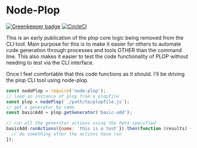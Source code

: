 Node-Plop
======

[![Greenkeeper badge](https://badges.greenkeeper.io/plopjs/node-plop.svg)](https://greenkeeper.io/)
[![CircleCI](https://circleci.com/gh/plopjs/node-plop/tree/master.svg?style=svg)](https://circleci.com/gh/plopjs/node-plop/tree/master)

This is an early publication of the plop core logic being removed from the CLI tool. Main purpose for this is to make it easier for others to automate code generation through processes and tools OTHER than the command line. This also makes it easier to test the code functionality of PLOP without needing to test via the CLI interface.

Once I feel comfortable that this code functions as it should. I'll be driving the plop CLI tool using node-plop.

``` javascript
const nodePlop = require('node-plop');
// load an instance of plop from a plopfile
const plop = nodePlop(`./path/to/plopfile.js`);
// get a generator by name
const basicAdd = plop.getGenerator('basic-add');

// run all the generator actions using the data specified
basicAdd.runActions({name: 'this is a test'}).then(function (results) {
  // do something after the actions have run
});
```
